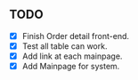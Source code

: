 ## TODO
- [x] Finish Order detail front-end.
- [x] Test all table can work.
- [x] Add link at each mainpage.
- [x] Add Mainpage for system.
